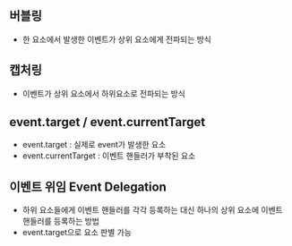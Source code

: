 ## 버블링

- 한 요소에서 발생한 이벤트가 상위 요소에게 전파되는 방식

## 캡처링

- 이벤트가 상위 요소에서 하위요소로 전파되는 방식

## event.target / event.currentTarget

- event.target : 실제로 event가 발생한 요소
- event.currentTarget : 이벤트 핸들러가 부착된 요소

## 이벤트 위임 Event Delegation

- 하위 요소들에게 이벤트 핸들러를 각각 등록하는 대신 하나의 상위 요소에 이벤트 핸들러를 등록하는 방법
- event.target으로 요소 판별 가능
